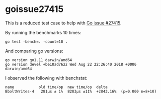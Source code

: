 # goissue27415

This is a reduced test case to help with [Go issue #27415](https://github.com/golang/go/issues/27415).

By running the benchmarks 10 times:

```
go test -bench=. -count=10 .
```

And comparing go versions:

```
go version go1.11 darwin/amd64
go version devel +be10ad7622 Wed Aug 22 22:26:40 2018 +0000 darwin/amd64
```

I observed the following with benchstat:

```
name           old time/op  new time/op  delta
BboltWrites-4   281µs ± 1%  8283µs ±11%  +2843.16%  (p=0.000 n=8+10)
```
